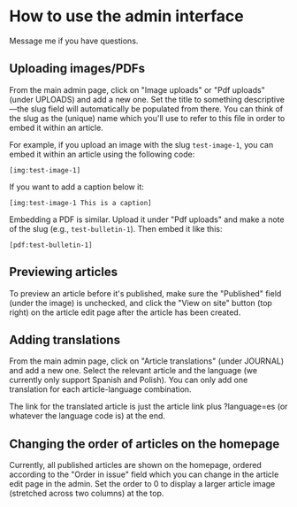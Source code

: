 # How to use the admin interface

Message me if you have questions.

## Uploading images/PDFs

From the main admin page, click on "Image uploads" or "Pdf uploads" (under UPLOADS) and add a new one. Set the title to something descriptive—the slug field will automatically be populated from there. You can think of the slug as the (unique) name which you'll use to refer to this file in order to embed it within an article.

For example, if you upload an image with the slug `test-image-1`, you can embed it within an article using the following code:

```
[img:test-image-1]
```

If you want to add a caption below it:

```
[img:test-image-1 This is a caption]
```

Embedding a PDF is similar. Upload it under "Pdf uploads" and make a note of the slug (e.g., `test-bulletin-1`). Then embed it like this:

```
[pdf:test-bulletin-1]
```

## Previewing articles

To preview an article before it's published, make sure the "Published" field (under the image) is unchecked, and click the "View on site" button (top right) on the article edit page after the article has been created.

## Adding translations

From the main admin page, click on "Article translations" (under JOURNAL) and add a new one. Select the relevant article and the language (we currently only support Spanish and Polish). You can only add one translation for each article-language combination.

The link for the translated article is just the article link plus ?language=es (or whatever the language code is) at the end.

## Changing the order of articles on the homepage

Currently, all published articles are shown on the homepage, ordered according to the "Order in issue" field which you can change in the article edit page in the admin. Set the order to 0 to display a larger article image (stretched across two columns) at the top.
